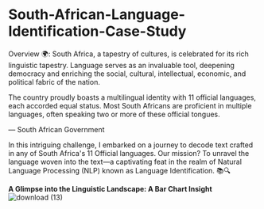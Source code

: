 # South-African-Language-Identification-Case-Study

Overview 🌍:
South Africa, a tapestry of cultures, is celebrated for its rich linguistic tapestry. Language serves as an invaluable tool, deepening democracy and enriching the social, cultural, intellectual, economic, and political fabric of the nation.

The country proudly boasts a multilingual identity with 11 official languages, each accorded equal status. Most South Africans are proficient in multiple languages, often speaking two or more of these official tongues.

— South African Government

In this intriguing challenge, I embarked on a journey to decode text crafted in any of South Africa's 11 Official languages. Our mission? To unravel the language woven into the text—a captivating feat in the realm of Natural Language Processing (NLP) known as Language Identification. 📚🔍

**A Glimpse into the Linguistic Landscape: A Bar Chart Insight**
![download (13)](https://github.com/estherakinniyi/South-African-Language-Identification-Case-Study/assets/110997228/5fceb0ba-09e6-4748-8de6-3cf20082094d)

